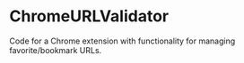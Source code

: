 # ChromeURLValidator
Code for a Chrome extension with functionality for managing favorite/bookmark URLs. 
